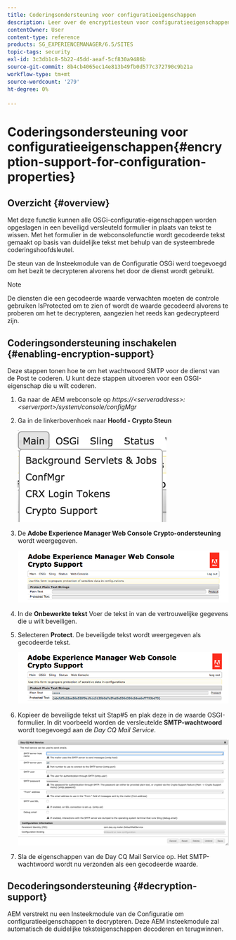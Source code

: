 ```yaml
---
title: Coderingsondersteuning voor configuratieeigenschappen
description: Leer over de encryptiesteun voor configuratieeigenschappen die in AEM worden verstrekt.
contentOwner: User
content-type: reference
products: SG_EXPERIENCEMANAGER/6.5/SITES
topic-tags: security
exl-id: 3c3db1c8-5b22-45dd-aeaf-5cf830a9486b
source-git-commit: 8b4cb4065ec14e813b49fb0d577c372790c9b21a
workflow-type: tm+mt
source-wordcount: '279'
ht-degree: 0%

---
```


# Coderingsondersteuning voor configuratieeigenschappen{#encryption-support-for-configuration-properties}

## Overzicht {#overview}

Met deze functie kunnen alle OSGi-configuratie-eigenschappen worden opgeslagen in een beveiligd versleuteld formulier in plaats van tekst te wissen. Met het formulier in de webconsolefunctie wordt gecodeerde tekst gemaakt op basis van duidelijke tekst met behulp van de systeembrede coderingshoofdsleutel.

De steun van de Insteekmodule van de Configuratie OSGi werd toegevoegd om het bezit te decrypteren alvorens het door de dienst wordt gebruikt.

>[!NOTE]
>
>De diensten die een gecodeerde waarde verwachten moeten de controle gebruiken IsProtected om te zien of wordt de waarde gecodeerd alvorens te proberen om het te decrypteren, aangezien het reeds kan gedecrypteerd zijn.

## Coderingsondersteuning inschakelen {#enabling-encryption-support}

Deze stappen tonen hoe te om het wachtwoord SMTP voor de dienst van de Post te coderen. U kunt deze stappen uitvoeren voor een OSGI-eigenschap die u wilt coderen.

1. Ga naar de AEM webconsole op *https://&lt;serveraddress>:&lt;serverport>/system/console/configMgr*
1. Ga in de linkerbovenhoek naar **Hoofd - Crypto Steun**

   ![chlimage_1-325](assets/chlimage_1-325.png)

1. De **Adobe Experience Manager Web Console Crypto-ondersteuning** wordt weergegeven.

   ![screen_shot_2018-08-01at113417am](assets/screen_shot_2018-08-01at113417am.png)

1. In de **Onbewerkte tekst** Voer de tekst in van de vertrouwelijke gegevens die u wilt beveiligen.
1. Selecteren **Protect**. De beveiligde tekst wordt weergegeven als gecodeerde tekst.

   ![screen_shot_2018-08-01at113844am](assets/screen_shot_2018-08-01at113844am.png)

1. Kopieer de beveiligde tekst uit Stap#5 en plak deze in de waarde OSGI-formulier. In dit voorbeeld worden de versleutelde **SMTP-wachtwoord** wordt toegevoegd aan de *Day CQ Mail Service*.

   ![screen_shot_2016-12-18at105809pm](assets/screen_shot_2016-12-18at105809pm.png)

1. Sla de eigenschappen van de Day CQ Mail Service op. Het SMTP-wachtwoord wordt nu verzonden als een gecodeerde waarde.

## Decoderingsondersteuning {#decryption-support}

AEM verstrekt nu een Insteekmodule van de Configuratie om configuratieeigenschappen te decrypteren. Deze AEM insteekmodule zal automatisch de duidelijke teksteigenschappen decoderen en terugwinnen.
